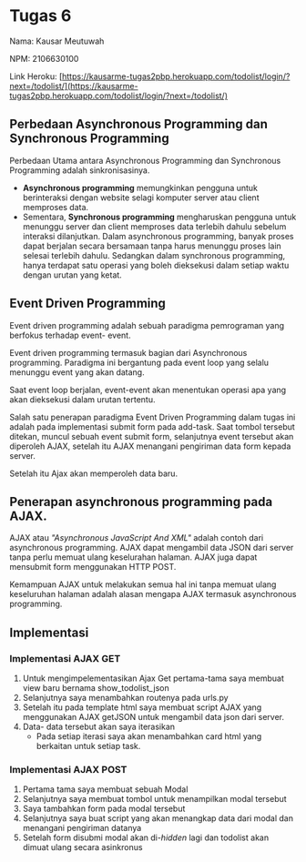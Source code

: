 # Tugas 6

Nama: Kausar Meutuwah

NPM: 2106630100

Link Heroku: [https://kausarme-tugas2pbp.herokuapp.com/todolist/login/?next=/todolist/](https://kausarme-tugas2pbp.herokuapp.com/todolist/login/?next=/todolist/)

## Perbedaan Asynchronous Programming dan Synchronous Programming

Perbedaan Utama antara Asynchronous Programming dan Synchronous Programming adalah sinkronisasinya. 
- **Asynchronous programming** memungkinkan pengguna untuk berinteraksi dengan website selagi komputer server atau client
memproses data. 
- Sementara, **Synchronous programming** mengharuskan pengguna untuk menunggu server dan client memproses data terlebih
dahulu sebelum interaksi dilanjutkan. Dalam asynchronous programming, banyak proses dapat berjalan secara bersamaan
tanpa harus menunggu proses lain selesai terlebih dahulu. Sedangkan dalam synchronous programming, hanya terdapat satu
operasi yang boleh dieksekusi dalam setiap waktu dengan urutan yang ketat.

## Event Driven Programming

Event driven programming adalah sebuah paradigma pemrograman yang berfokus terhadap event- event. 

Event driven programming termasuk bagian dari Asynchronous programming. 
Paradigma ini bergantung pada event loop yang selalu menunggu
event yang akan datang. 

Saat event loop berjalan, event-event akan menentukan operasi apa yang akan dieksekusi dalam
urutan tertentu.

Salah satu penerapan paradigma Event Driven Programming dalam tugas ini adalah pada implementasi submit form pada add-task. 
Saat tombol tersebut ditekan, muncul sebuah event submit form, selanjutnya event tersebut akan diperoleh AJAX, setelah itu AJAX menangani pengiriman data form kepada server.

Setelah itu Ajax akan memperoleh data baru.

## Penerapan asynchronous programming pada AJAX.

AJAX atau *"Asynchronous JavaScript And XML"* adalah contoh dari  asynchronous programming.
AJAX dapat mengambil data JSON dari server tanpa perlu memuat ulang keselurahan halaman.
AJAX juga dapat mensubmit form menggunakan HTTP POST.

Kemampuan AJAX untuk melakukan semua hal ini tanpa memuat ulang keseluruhan halaman adalah alasan mengapa AJAX termasuk asynchronous programming.

## Implementasi

### Implementasi AJAX GET

1. Untuk mengimpelementasikan Ajax Get pertama-tama saya membuat view baru bernama show_todolist_json
2. Selanjutnya saya menambahkan routenya pada urls.py
3. Setelah itu pada template html saya membuat script AJAX yang menggunakan AJAX getJSON untuk mengambil data json dari server. 
4. Data- data tersebut akan saya iterasikan 
   - Pada setiap iterasi saya akan menambahkan card html yang berkaitan untuk setiap task.

### Implementasi AJAX POST

1. Pertama tama saya membuat sebuah Modal
2. Selanjutnya saya membuat tombol untuk menampilkan modal tersebut
3. Saya tambahkan form pada modal tersebut
4. Selanjutnya saya buat script yang akan menangkap data dari modal dan menangani pengiriman datanya
5. Setelah form disubmi modal akan di-_hidden_ lagi dan todolist akan dimuat ulang secara asinkronus





